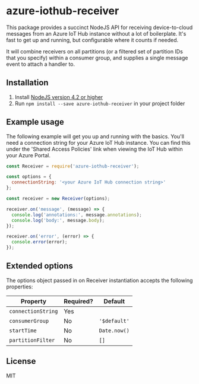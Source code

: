 # azure-iothub-receiver

This package provides a succinct NodeJS API for receiving device-to-cloud messages from an Azure IoT Hub instance without a lot of boilerplate. It's fast to get up and running, but configurable where it counts if needed.

It will combine receivers on all partitions (or a filtered set of partition IDs that you specify) within a consumer group, and supplies a single message event to attach a handler to.

## Installation

1. Install [NodeJS version 4.2 or higher](http://nodejs.org)
2. Run `npm install --save azure-iothub-receiver` in your project folder


## Example usage

The following example will get you up and running with the basics. You'll need a connection string for your Azure IoT Hub instance. You can find this under the 'Shared Access Policies' link when viewing the IoT Hub within your Azure Portal.

```javascript
const Receiver = require('azure-iothub-receiver');

const options = {
  connectionString: '<your Azure IoT Hub connection string>' 
};

const receiver = new Receiver(options);

receiver.on('message', (message) => {
  console.log('annotations:', message.annotations);
  console.log('body:', message.body);
});

receiver.on('error', (error) => {
  console.error(error);
});

```

## Extended options

The options object passed in on Receiver instantiation accepts the following properties:

|Property            |Required?   |Default        |
|--------------------|------------|---------------|
|`connectionString`  |Yes         |               |
|`consumerGroup`     |No          | `'$default'`  |
|`startTime`         |No          | `Date.now()`  |
|`partitionFilter`   |No          |`[]`           |

## License

MIT


